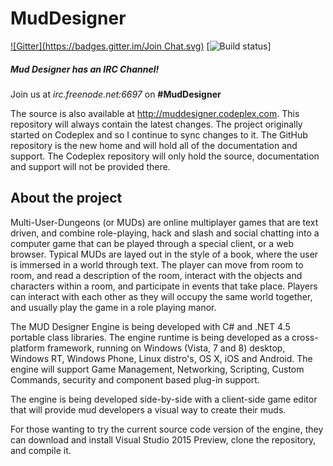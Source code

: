MudDesigner
===========
[![Gitter](https://badges.gitter.im/Join Chat.svg)](https://gitter.im/scionwest/MudDesigner?utm_source=badge&utm_medium=badge&utm_campaign=pr-badge&utm_content=badge)
[![Build status](https://codeship.com/projects/0c86bbf0-e31f-0132-d614-76e3d81118b5/status?branch=master)]

##### Mud Designer has an IRC Channel! 

Join us at _irc.freenode.net:6697_ on **#MudDesigner**

The source is also available at http://muddesigner.codeplex.com. This repository will always contain the latest changes. The project originally started on Codeplex and so I continue to sync changes to it. The GitHub repository is the new home and will hold all of the documentation and support. The Codeplex repository will only hold the source, documentation and support will not be provided there.

About the project
-------------------

Multi-User-Dungeons (or MUDs) are online multiplayer games that are text driven, and combine role-playing, hack and slash and social chatting into a computer game that can be played through a special client, or a web browser. Typical MUDs are layed out in the style of a book, where the user is immersed in a world through text. The player can move from room to room, and read a description of the room, interact with the objects and characters within a room, and participate in events that take place. Players can interact with each other as they will occupy the same world together, and usually play the game in a role playing manor.

The MUD Designer Engine is being developed with C# and .NET 4.5 portable class libraries. The engine runtime is being developed as a cross-platform framework, running on Windows (Vista, 7 and 8) desktop, Windows RT, Windows Phone, Linux distro's, OS X, iOS and Android. The engine will support Game Management, Networking, Scripting, Custom Commands, security and component based plug-in support. 

The engine is being developed side-by-side with a client-side game editor that will provide mud developers a visual way to create their muds.

For those wanting to try the current source code version of the engine, they can download and install Visual Studio 2015 Preview, clone the repository, and compile it.
